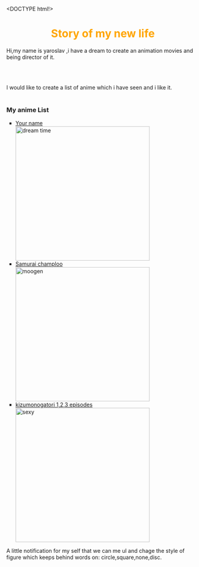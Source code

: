<DOCTYPE html!>
<html>
<head>   
<title>GYC </title>
</head>
<body>
  <font color="#ffa500"><center><h1>Story of my new life</h1></center></font>
Hi,my name is yaroslav ,i have a dream to create an animation movies 
  and being director of it.
  
 <br><br>
 
I would like to create a list of anime which i have seen and i like it.
  <br><br>
  <h3>My anime List</h3>

  <ul style="list-style-type:square">
  <li> <a href="https://myanimelist.net/anime/32281/Kimi_no_Na_wa">Your name</a></li>
<img src="photoes for site/your name.jpg" width="350" heith="350" title="dream time">

   <li> <a href="https://myanimelist.net/anime/205/Samurai_Champloo?q=samurai">Samurai champloo</a></li>
   <img src="photoes for site/samurai.jpg" height="350" width="350" title="moogen">
   
   <li> <a href="https://myanimelist.net/anime/9260/Kizumonogatari_I__Tekketsu-hen?q=kizumo">kizumonogatori 1,2,3 episodes</a></li>
    <img src="photoes for site/vampire.jpg" title="sexy" height="350" width="350">
   </ul>
<p>A little notification for my self that we can me ul and chage the style of figure which keeps behind words on: circle,square,none,disc.</P>
</body>       
</html>
